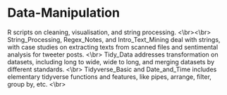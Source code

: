 # Data-Manipulation
R scripts on cleaning, visualisation, and string processing. <\br><\br>
String_Processing, Regex_Notes, and Intro_Text_Mining deal with strings, with case studies on extracting texts from scanned files and sentimental analysis for tweeter posts. <\br>
Tidy_Data addresses transformation on datasets, including long to wide, wide to long, and merging datasets by different standards. <\br>
Tidyverse_Basic and Date_and_Time includes elementary tidyverse functions and features, like pipes, arrange, filter, group by, etc. <\br>

